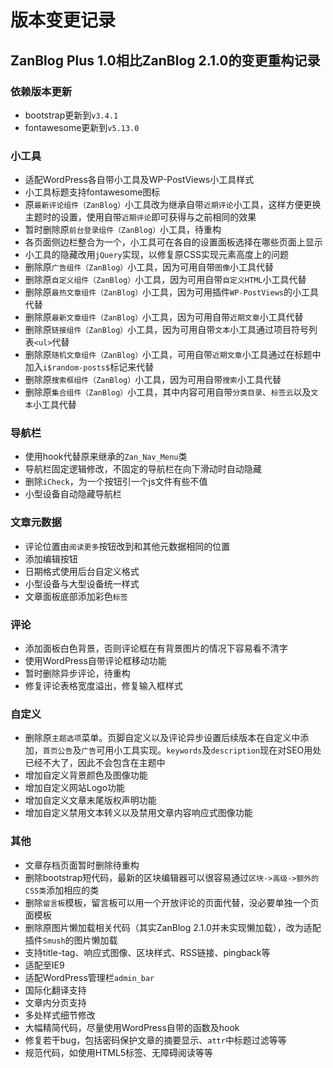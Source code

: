 # 版本变更记录
## ZanBlog Plus 1.0相比ZanBlog 2.1.0的变更重构记录
### 依赖版本更新
+ bootstrap更新到`v3.4.1`
+ fontawesome更新到`v5.13.0`

### 小工具
+ 适配WordPress各自带小工具及WP-PostViews小工具样式
+ 小工具标题支持fontawesome图标
+ 原`最新评论组件（ZanBlog）`小工具改为继承自带`近期评论`小工具，这样方便更换主题时的设置，使用自带`近期评论`即可获得与之前相同的效果
+ 暂时删除原`前台登录组件（ZanBlog）`小工具，待重构
+ 各页面侧边栏整合为一个，小工具可在各自的设置面板选择在哪些页面上显示
+ 小工具的隐藏改用`jQuery`实现，以修复原CSS实现元素高度上的问题
+ 删除原`广告组件（ZanBlog）`小工具，因为可用自带`图像`小工具代替
+ 删除原`自定义组件（ZanBlog）`小工具，因为可用自带`自定义HTML`小工具代替
+ 删除原`最热文章组件（ZanBlog）`小工具，因为可用插件`WP-PostViews`的小工具代替
+ 删除原`最新文章组件（ZanBlog）`小工具，因为可用自带`近期文章`小工具代替
+ 删除原`链接组件（ZanBlog）`小工具，因为可用自带`文本`小工具通过项目符号列表`<ul>`代替
+ 删除原`随机文章组件（ZanBlog）`小工具，可用自带`近期文章`小工具通过在标题中加入`i$random-posts$`标记来代替
+ 删除原`搜索框组件（ZanBlog）`小工具，因为可用自带`搜索`小工具代替
+ 删除原`集合组件（ZanBlog）`小工具，其中内容可用自带`分类目录`、`标签云`以及`文本`小工具代替

### 导航栏
+ 使用hook代替原来继承的`Zan_Nav_Menu`类
+ 导航栏固定逻辑修改，不固定的导航栏在向下滑动时自动隐藏
+ 删除`iCheck`，为一个按钮引一个js文件有些不值
+ 小型设备自动隐藏导航栏

### 文章元数据
+ 评论位置由`阅读更多`按钮改到和其他元数据相同的位置
+ 添加编辑按钮
+ 日期格式使用后台自定义格式
+ 小型设备与大型设备统一样式
+ 文章面板底部添加彩色`标签`

### 评论
+ 添加面板白色背景，否则评论框在有背景图片的情况下容易看不清字
+ 使用WordPress自带评论框移动功能
+ 暂时删除异步评论，待重构
+ 修复评论表格宽度溢出，修复输入框样式

### 自定义
+ 删除原`主题选项`菜单。页脚自定义以及评论异步设置后续版本在自定义中添加，`首页公告`及`广告`可用小工具实现。`keywords`及`description`现在对SEO用处已经不大了，因此不会包含在主题中
+ 增加自定义背景颜色及图像功能
+ 增加自定义网站Logo功能
+ 增加自定义文章末尾版权声明功能
+ 增加自定义禁用文本转义以及禁用文章内容响应式图像功能

### 其他
+ 文章存档页面暂时删除待重构
+ 删除bootstrap短代码，最新的区块编辑器可以很容易通过`区块->高级->额外的CSS类`添加相应的类
+ 删除`留言板`模板，留言板可以用一个开放评论的页面代替，没必要单独一个页面模板
+ 删除原图片懒加载相关代码（其实ZanBlog 2.1.0并未实现懒加载），改为适配插件`Smush`的图片懒加载
+ 支持title-tag、响应式图像、区块样式、RSS链接、pingback等
+ 适配至IE9
+ 适配WordPress管理栏`admin_bar`
+ 国际化翻译支持
+ 文章内分页支持
+ 多处样式细节修改
+ 大幅精简代码，尽量使用WordPress自带的函数及hook
+ 修复若干bug，包括密码保护文章的摘要显示、`attr`中标题过滤等等
+ 规范代码，如使用HTML5标签、无障碍阅读等等


